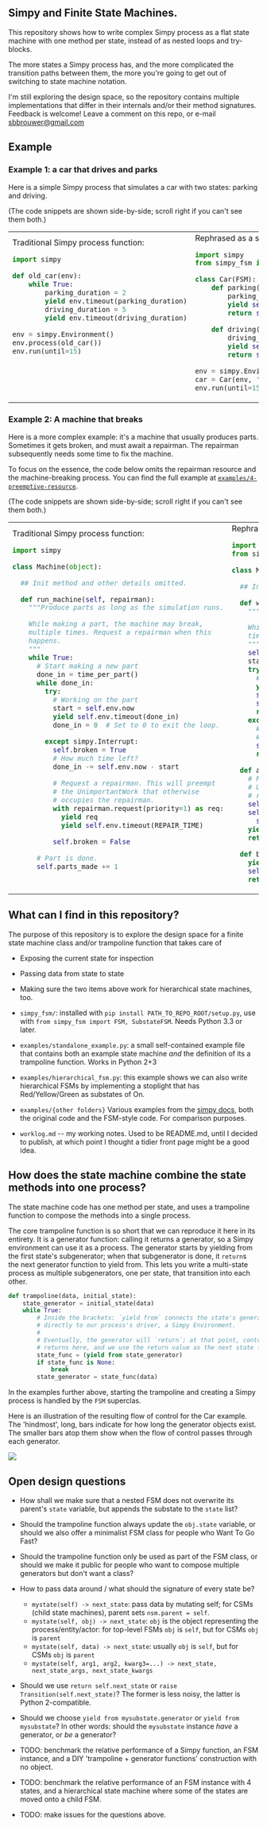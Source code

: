 ## Simpy and Finite State Machines.

This repository shows how to write complex Simpy process as a flat state
machine with one method per state, instead of as nested loops and try-blocks.

The more states a Simpy process has, and the more complicated the transition paths
between them, the more you're going to get out of switching to state machine
notation.

I'm still exploring the design space, so the repository contains multiple implementations that differ in their internals and/or their method signatures. Feedback is welcome! Leave a comment on this repo, or e-mail sbbrouwer@gmail.com


## Example

### Example 1: a car that drives and parks

Here is a simple Simpy process that simulates a car with two states: parking and driving.

(The code snippets are shown side-by-side; scroll right if you can't see them both.)

<table><tr> <td>
Traditional Simpy process function:

```python
import simpy

def old_car(env):
    while True:
        parking_duration = 2
        yield env.timeout(parking_duration)
        driving_duration = 5
        yield env.timeout(driving_duration)

env = simpy.Environment()
env.process(old_car())
env.run(until=15)






```

</td>

<td>
Rephrased as a state machine:

```python
import simpy
from simpy_fsm import FSM

class Car(FSM):
    def parking(self):
        parking_duration = 5
        yield self.env.timeout(parking_duration)
        return self.driving

    def driving(self):
        driving_duration = 2
        yield self.env.timeout(driving_duration)
        return self.parking

env = simpy.Environment()
car = Car(env, 'parking')
env.run(until=15)
```

</td>
</tr>
</table>

### Example 2: A machine that breaks

Here is a more complex example: it's a machine that usually produces parts.
Sometimes it gets broken, and must await a repairman. The repairman
subsequently needs some time to fix the machine.

To focus on the essence, the code below omits the repairman resource and the machine-breaking
process. You can find the full example at
[`examples/4-preemptive-resource`](tree/master/examples/4-preemptive-resource).

(The code snippets are shown side-by-side; scroll right if you can't see them both.)

<table><tr><td>
Traditional Simpy process function:

```python
import simpy

class Machine(object):

  ## Init method and other details omitted.

  def run_machine(self, repairman):
    """Produce parts as long as the simulation runs.

    While making a part, the machine may break,
    multiple times. Request a repairman when this
    happens.
    """
    while True:
      # Start making a new part
      done_in = time_per_part()
      while done_in:
        try:
          # Working on the part
          start = self.env.now
          yield self.env.timeout(done_in)
          done_in = 0  # Set to 0 to exit the loop.

        except simpy.Interrupt:
          self.broken = True
          # How much time left?
          done_in -= self.env.now - start

          # Request a repairman. This will preempt
          # the UnimportantWork that otherwise
          # occupies the repairman.
          with repairman.request(priority=1) as req:
            yield req
            yield self.env.timeout(REPAIR_TIME)

          self.broken = False

      # Part is done.
      self.parts_made += 1



```

</td>

<td>
Rephrased as a state machine:

```python
import simpy
from simpy_fsm import FSM

class Machine(FSM):

  ## Init method and other details omitted.

  def working(self):
    """Produce parts as long as the simulation runs.

    While making a part, the machine may break multiple
    times. Request a repairman when this happens.
    """
    self.broken = False
    start = self.env.now
    try:
      # Work on the part, finish it, start a new one
      yield self.env.timeout(self.work_left)
      self.parts_made += 1
      self.work_left = time_per_part()
      return self.working
    except simpy.Interrupt:
      # The machine broke. Record how much work was
      # left, and await the repair man
      self.work_left -= self.env.now - start
      return self.awaiting_repairman

  def awaiting_repairman(self):
    # Request a repairman. This will preempt the
    # UnimportantWork that otherwise occupies the
    # repairman.
    self.broken = True
    self.repairman_request = \
      self.repairman.request(priority=1)
    yield self.repairman_request
    return self.being_repaired

  def being_repaired(self):
    yield self.env.timeout(REPAIR_TIME)
    self.repairman.release(self.repairman_request)
    return self.working
```

</td>
</tr>
</table>


## What can I find in this repository?

The purpose of this repository is to explore the design space for a finite state machine class and/or trampoline function that takes care of
- Exposing the current state for inspection
- Passing data from state to state
- Making sure the two items above work for hierarchical state machines, too.

- `simpy_fsm/`: installed with `pip install PATH_TO_REPO_ROOT/setup.py`, use with `from simpy_fsm import FSM, SubstateFSM`. Needs Python 3.3 or later.
- `examples/standalone_example.py`: a small self-contained example file that contains both an example state machine _and_ the definition of its a trampoline function. Works in Python 2+3
- `examples/hierarchical_fsm.py`: this example shows we can also write hierarchical FSMs by implementing a stoplight that has Red/Yellow/Green as substates of On.
- `examples/{other folders}` Various examples from the [simpy docs](https://simpy.readthedocs.io/en/4.0.1/simpy_intro/index.html), both the original code and the FSM-style code. For comparison purposes.
- `worklog.md` -- my working notes. Used to be README.md, until I decided to publish, at which point I thought a tidier front page might be a good idea.


## How does the state machine combine the state methods into one process?

The state machine code has one method per state, and uses a trampoline function to compose the methods into a single process.

The core trampoline function is so short that we can reproduce it here in its entirety.
It is a generator function: calling it returns a generator, so a Simpy environment can use it as a process.
The generator starts by yielding from the first state's subgenerator; when that subgenerator is done, it `return`s the next generator function to yield from.
This lets you write a multi-state process as multiple subgenerators, one per state, that transition into each other.

```python
def trampoline(data, initial_state):
    state_generator = initial_state(data)
    while True:
        # Inside the brackets: `yield from` connects the state's generator
        # directly to our process's driver, a Simpy Environment.
        #
        # Eventually, the generator will `return`; at that point, control
        # returns here, and we use the return value as the next state function.
        state_func = (yield from state_generator)
        if state_func is None:
            break
        state_generator = state_func(data)
```

In the examples further above, starting the trampoline and creating a Simpy
process is handled by the `FSM` superclas.

Here is an illustration of the resulting flow of control for the Car example.
The 'hindmost', long, bars indicate for how long the generator objects exist.
The smaller bars atop them show when the flow of control passes through each
generator.

![](trampoline-sequence-diagram.png?raw=true)

## Open design questions

- How shall we make sure that a nested FSM does not overwrite its parent's `state` variable, but appends the substate to the `state` list?

- Should the trampoline function always update the `obj.state` variable, or should we also offer a minimalist FSM class for people who Want To Go Fast?

- Should the trampoline function only be used as part of the FSM class, or should we make it public for people who want to compose multiple generators but don't want a class?

- How to pass data around / what should the signature of every state be?
  - `mystate(self) -> next_state`: pass data by mutating self; for CSMs (child state machines), parent sets `nsm.parent = self`.
  - `mystate(self, obj) -> next_state`: `obj` is the object representing the process/entity/actor: for top-level FSMs `obj` is `self`, but for CSMs `obj` is `parent`
  - `mystate(self, data) -> next_state`: usually `obj` is `self`, but for CSMs `obj` is `parent`
  - `mystate(self, arg1, arg2, kwarg3=...) -> next_state, next_state_args, next_state_kwargs`

- Should we use `return self.next_state` or `raise Transition(self.next_state)`?
  The former is less noisy, the latter is Python 2-compatible.

- Should we choose `yield from mysubstate.generator` or `yield from mysubstate`?
  In other words: should the `mysubstate` instance _have_ a generator, or _be_ a generator?

- TODO: benchmark the relative performance of a Simpy function, an FSM instance, and a DIY 'trampoline + generator functions' construction with no object.

- TODO: benchmark the relative performance of an FSM instance with 4 states, and a hierarchical state machine where some of the states are moved onto a child FSM.

- TODO: make issues for the questions above.
